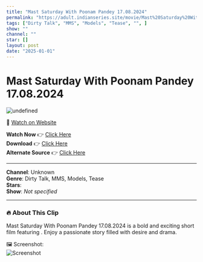 ```yaml
---
title: "Mast Saturday With Poonam Pandey 17.08.2024"
permalink: "https://adult.indianseries.site/movie/Mast%20Saturday%20With%20Poonam%20Pandey%2017.08.2024"
tags: ["Dirty Talk", "MMS", "Models", "Tease", "", ]
show: ""
channel: ""
star: []
layout: post
date: "2025-01-01"
---
```


# Mast Saturday With Poonam Pandey 17.08.2024

![undefined](https://desisins.com/wp-content/uploads/2024/08/Poonam-Pandey-Saturday-Tease-Model-DesiSins.com_.jpg)

🔗 [Watch on Website](https://adult.indianseries.site/movie/Mast%20Saturday%20With%20Poonam%20Pandey%2017.08.2024)

**Watch Now** 👉 [Click Here](https://adult.indianseries.site/movie/Mast%20Saturday%20With%20Poonam%20Pandey%2017.08.2024)  
**Download** 👉 [Click Here](https://adult.indianseries.site/movie/Mast%20Saturday%20With%20Poonam%20Pandey%2017.08.2024)  
**Alternate Source** 👉 [Click Here](https://adult.indianseries.site/movie/Mast%20Saturday%20With%20Poonam%20Pandey%2017.08.2024)

---

**Channel**: Unknown  
**Genre**: Dirty Talk, MMS, Models, Tease  
**Stars**:   
**Show**: *Not specified*

---

### 🔥 About This Clip

Mast Saturday With Poonam Pandey 17.08.2024 is a bold and exciting short film featuring . Enjoy a passionate story filled with desire and drama.
 
🖼️ Screenshot:  
![Screenshot](https://desisins.com/wp-content/uploads/2024/08/Poonam-Pandey-Saturday-Tease-Model-DesiSins.com_.jpg)
